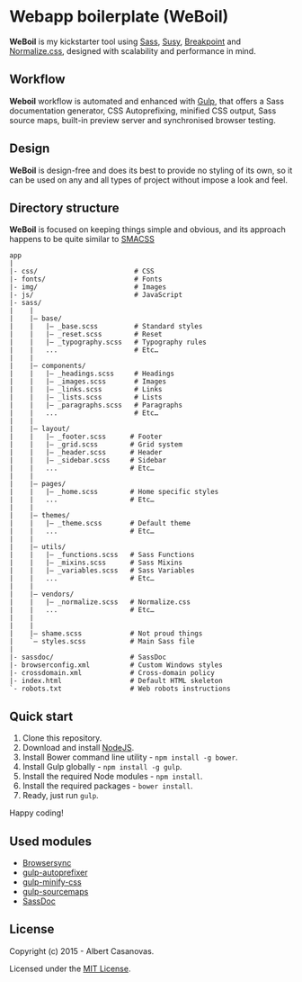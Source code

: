 Webapp boilerplate (WeBoil)
==========================

**WeBoil** is my kickstarter tool using [Sass](http://sass-lang.com/), [Susy](http://susy.oddbird.net/), [Breakpoint](http://breakpoint-sass.com/) and [Normalize.css](https://necolas.github.io/normalize.css/), designed with scalability and performance in mind.

Workflow
--------
**Weboil** workflow is automated and enhanced with [Gulp](http://gulpjs.com/), that offers a Sass documentation generator, CSS Autoprefixing, minified CSS output, Sass source maps, built-in preview server and synchronised browser testing.

Design
------
**WeBoil** is design-free and does its best to provide no styling of its own, so it can be used on any and all types of project without impose a look and feel.

Directory structure
-------------------
**WeBoil** is focused on keeping things simple and obvious, and its approach happens to be quite similar to [SMACSS](https://smacss.com/)

```
app
|
|- css/                        # CSS
|- fonts/                      # Fonts
|- img/                        # Images
|- js/                         # JavaScript
|- sass/
|    |
|    |– base/
|    |   |– _base.scss         # Standard styles
|    |   |– _reset.scss        # Reset
|    |   |– _typography.scss   # Typography rules
|    |   ...                   # Etc…
|    |
|    |– components/
|    |   |– _headings.scss     # Headings
|    |   |– _images.scss       # Images
|    |   |– _links.scss        # Links
|    |   |– _lists.scss        # Lists
|    |   |– _paragraphs.scss   # Paragraphs
|    |   ...                   # Etc…
|    |
|    |– layout/
|    |   |– _footer.scss      # Footer
|    |   |– _grid.scss        # Grid system
|    |   |– _header.scss      # Header
|    |   |– _sidebar.scss     # Sidebar
|    |   ...                  # Etc…
|    |
|    |– pages/
|    |   |– _home.scss        # Home specific styles
|    |   ...                  # Etc…
|    |
|    |– themes/
|    |   |– _theme.scss       # Default theme
|    |   ...                  # Etc…
|    |
|    |– utils/
|    |   |– _functions.scss   # Sass Functions
|    |   |– _mixins.scss      # Sass Mixins
|    |   |– _variables.scss   # Sass Variables
|    |   ...                  # Etc…
|    |
|    |– vendors/
|    |   |– _normalize.scss   # Normalize.css
|    |   ...                  # Etc…
|    |
|    |
|    |– shame.scss            # Not proud things
|    `– styles.scss           # Main Sass file
|
|- sassdoc/                   # SassDoc
|- browserconfig.xml          # Custom Windows styles
|- crossdomain.xml            # Cross-domain policy
|- index.html                 # Default HTML skeleton
`- robots.txt                 # Web robots instructions
```

Quick start
-----------
1. Clone this repository.
2. Download and install [NodeJS](https://nodejs.org/).
3. Install Bower command line utility - `npm install -g bower`.
4. Install Gulp globally - `npm install -g gulp`.
5. Install the required Node modules - `npm install`.
6. Install the required packages - `bower install`.
7. Ready, just run `gulp`.

Happy coding!

Used modules
-------------
- [Browsersync](http://www.browsersync.io/)
- [gulp-autoprefixer](https://github.com/sindresorhus/gulp-autoprefixer)
- [gulp-minify-css](https://github.com/murphydanger/gulp-minify-css)
- [gulp-sourcemaps](https://github.com/floridoo/gulp-sourcemaps)
- [SassDoc](http://sassdoc.com/)

License
-------
Copyright (c) 2015 - Albert Casanovas.

Licensed under the [MIT License](https://github.com/acasanovas/WeBoil/blob/master/LICENSE).
